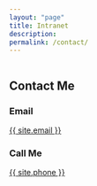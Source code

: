 ```yaml
---
layout: "page"
title: Intranet
description:
permalink: /contact/
---
```


<section class="page-title parallax-section">
   <div class="row-parallax-bg">
      <div class="parallax-wrapper">
         <div class="parallax-bg">
         <img alt="" src="{{site.baseurl}}/assets/images/bg-image-30.jpg">
      </div>
      </div>
      <div class="parallax-overlay">
      </div>
   </div>
   <div class="centrize">
      <div class="v-center">
         <div class="container">
            <div class="title text-center">
               <!--                <h4 class="upper">Do you need support?</h4>-->
               <h1>Contact Me</h1>
            </div>
         </div>
      </div>
   </div>
</section>
<section class="p-0">
   <div class="container-fluid">
      <div class="row row-flex">
         <div class="col-sm-0"></div>
         <div class="col-sm-6">
            <div class="column-inner with-padding grey-bg">
               <div class="icon-box align-center">
                  <i class="hc-mail-open"></i>
                  <div class="ib-content">
                     <h3>Email</h3>
                     <p><a href="mailto:{{ site.email | encode_email }}">{{ site.email }}</a></p>
                  </div>
               </div>
            </div>
         </div>
         <div class="col-sm-6">
            <div class="column-inner with-padding dark-bg">
               <div class="icon-box align-center">
                  <i class="hc-megaphone"></i>
                  <div class="ib-content">
                     <h3>Call Me</h3>
                     <p>
                        <a href="tel:{{ site.phone }}">
                              {{ site.phone }}
                        </a>
                  </p>
                  </div>
               </div>
            </div>
         </div>
      </div>
   </div>
</section>